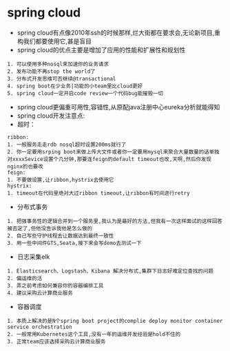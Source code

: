 # spring cloud 
- spring cloud有点像2010年ssh的时候那样,烂大街都在要求会,无论新项目,重构我们都要使用它,甚是盲目
- spring cloud的优点主要是增加了应用的性能和扩展性和规划性
```
1. 可以使用多种nosql来加速你的业务请求
2. 发布功能不再stop the world了
3. 分布式开发思维可否继续@transactional
4. spring boot在少业务|功能的小team里比cloud更好
5. spring cloud一定开启code review一个代码bug能摧毁一切
```
- spring cloud更偏重可用性,容错性,从原配java注册中心eureka分析就能得知
- spring cloud开发注意点:
- 超时： 
```
ribbon:
1. 一般服务走走rdb nosql超时设置200ms就行了
2. 你一定要用srping boot来做上传大文件或者你一定要用mysql来聚合大量数量的话单独对xxxxSevice设置个几分钟,那要连feign的default timeout也改,天啊,然后你发现nginx的也要改
feign:
1. 不要做设置,让ribbon,hystrix去使用它
hystrix: 
1. timeout在代码里绝对大过ribbon timeout,让ribbon有时间进行retry 
```
- 分布式事务
```
1. 把强事务性的逻辑合并到一个服务里,我认为是最好的方法,但我有一次这样面试的这样回答被否定了,但他没告诉我他是怎么做的
2. 自己写些守护线程去让数据达到最终一致性
3. 用一些中间件GTS,Seata,接下来会写demo去测试一下
```
- 日志采集elk
```
1. Elasticsearch、Logstash、Kibana 解决分布式,集群下日志好难定位查找的问题
2. 偏运维的活
3. 弄之前考虑如何兼容你的容器编排工具
4. 建议采购云计算商业服务
```
- 容器调度
```
1. 本质上解决的是N个spring boot project的complie deploy monitor container service orchestration
2. 一般常用Kubernetes这个工具,没有一年的运维开发经验是hold不住的
3. 正常team应该选择采购云计算商业服务
```

